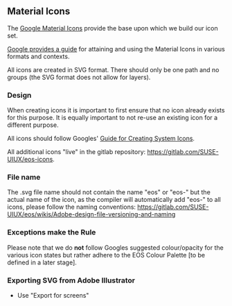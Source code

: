 ## Material Icons

The [Google Material Icons](https://material.io/icons/) provide the base upon which we build our icon set. 

[Google provides a guide](http://google.github.io/material-design-icons/) for attaining and using the Material Icons in various formats and contexts.

All icons are created in SVG format. There should only be one path and no groups (the SVG format does not allow for layers).


### Design

When creating icons it is important to first ensure that no icon already exists for this purpose. It is equally important to not re-use an existing icon for a different purpose.

All icons should follow Googles' [Guide for Creating System Icons](https://material.io/design/iconography/system-icons.html).

All additional icons "live" in the gitlab repository: https://gitlab.com/SUSE-UIUX/eos-icons.

### File name

The .svg file name should not contain the name "eos" or "eos-" but the actual name of the icon, as the compiler will automatically add "eos-" to all icons, please follow the naming conventions: https://gitlab.com/SUSE-UIUX/eos/wikis/Adobe-design-file-versioning-and-naming

### Exceptions make the Rule

Please note that we do **not** follow Googles suggested colour/opacity for the various icon states but rather adhere to the EOS Colour Palette [to be defined in a later stage].

### Exporting SVG from Adobe Illustrator

- Use "Export for screens"




